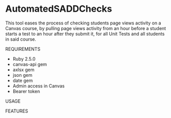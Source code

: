 # AutomatedSADDChecks

This tool eases the process of checking students page views activity on a Canvas course,
by pulling page views activity from an hour before a student starts a test to an hour after
they submit it, for all Unit Tests and all students in said course.

REQUIREMENTS
- Ruby 2.5.0
- canvas-api gem
- axlsx gem
- json gem
- date gem
- Admin access in Canvas
- Bearer token

USAGE

FEATURES
